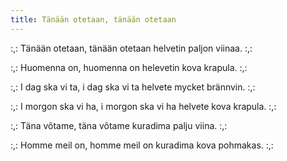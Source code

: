 ```yaml
---
title: Tänään otetaan, tänään otetaan
---
```

:,: Tänään otetaan, tänään otetaan
helvetin paljon viinaa. :,:

:,: Huomenna on, huomenna on
helevetin kova krapula. :,:

:,: I dag ska vi ta, i dag ska vi ta
helvete mycket brännvin. :,:

:,: I morgon ska vi ha, i morgon ska vi ha
helvete kova krapula. :,:

:,: Täna võtame, täna võtame
kuradima palju viina. :,:

:,: Homme meil on, homme meil on
kuradima kova pohmakas. :,:
